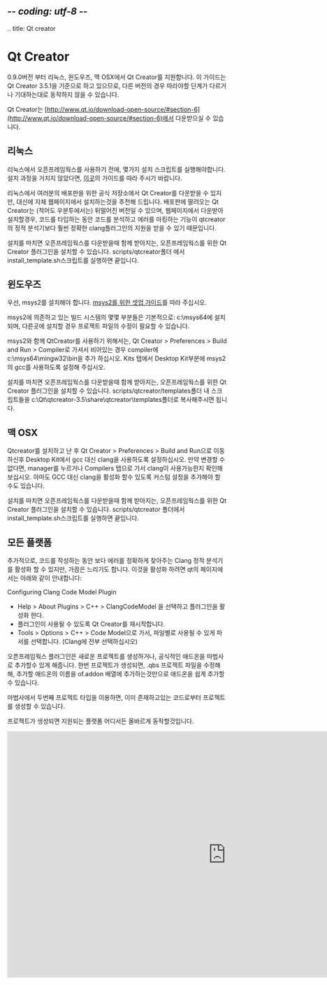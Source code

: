 ## -*- coding: utf-8 -*-
.. title: Qt creator

Qt Creator
==========

<!-- Since version 0.9.0 we have support for Qt Creator in Linux, Windows and OSX. This guide is based on Qt Creator 3.5.1 and a different version might have different steps to follow or not work as expected. -->
0.9.0버전 부터 리눅스, 윈도우즈, 맥 OSX에서 Qt Creator를 지원합니다. 이 가이드는 Qt Creator 3.5.1을 기준으로 하고 있으므로, 다른 버전의 경우 따라야할 단계가 다르거나 기대하는대로 동작하지 않을 수 있습니다.

<!-- You can download Qt Creator from: [http://www.qt.io/download-open-source/#section-6](http://www.qt.io/download-open-source/#section-6) -->
Qt Creator는 [http://www.qt.io/download-open-source/#section-6](http://www.qt.io/download-open-source/#section-6)에서 다운받으실 수 있습니다.

리눅스
-----

<!-- Before using OF in linux you need to run some install scripts, follow the instructions [here](../linux-install/) if you haven't done so yet. -->
리눅스에서 오픈프레임웍스를 사용하기 전에, 몇가지 설치 스크립트를 실행해야합니다. 설치 과정을 거치지 않았다면, [이곳](../linux-install/)의 가이드를 따라 주시기 바랍니다.

<!-- In linux even if Qt Creator is available in the official repositories for your distributions, it's recommended to install qtcreator from their webpage instead. The one that comes with the distribution (at least in ubuntu) might be outdated and installing the one from the webpage you'll get support for the clang plugin which analizes the code while you type marking any errors more accurately than the default qtcreator static analizer.  -->
리눅스에서 여러분의 배포판을 위한 공식 저장소에서 Qt Creator를 다운받을 수 있지만, 대신에 자체 웹페이지에서 설치하는것을 추천해 드립니다. 배포판에 딸려오는 Qt Creator는 (적어도 우분투에서는) 뒤떨어진 버전일 수 있으며, 웹페이지에서 다운받아 설치할경우, 코드를 타입하는 동안 코드를 분석하고 에러를 마킹하는 기능이 qtcreator의 정적 분석기보다 훨씬 정확한 clang플러그인의 지원을 받을 수 있기 때문입니다. 

<!-- Once installed you can install the Qt Creator plugin for openFrameworks that comes with the OF download, you can run the install_template.sh script in scripts/qtcreator and it'll install everything for you. -->
설치를 마치면 오픈프레임웍스를 다운받을때 함께 받아지는, 오픈프레임웍스를 위한 Qt Creator 플러그인을 설치할 수 있습니다. scripts/qtcreator폴더 에서 install_template.sh스크립트를 실행하면 끝입니다.

윈도우즈
----

<!-- First of all you'll need to install msys2. Follow the instructions in the [setup guide for msys2](../msys2) -->
우선, msys2를 설치해야 합니다. [msys2를 위한 셋업 가이드](../msys2)를 따라 주십시오.

<!-- Some parts of the build system rely on msys2 being installed in the default folder: c:\msys64 and installing it somewhere else might need modifications to the project files. -->
msys2에 의존하고 있는 빌드 시스템의 몇몇 부분들은 기본적으로: c:\msys64에 설치되며, 다른곳에 설치할 경우 프로젝트 파일의 수정이 필요할 수 있습니다.

<!-- To use QtCreator with msys2 go to Qt Creator > Preferences > Build and Run > Compilers and if it's not there add a compiler that points to c:\msys64\mingw32\bin then in the Kits tab configure the Desktop Kit to use gcc from msys2. -->
msys2와 함께 QtCreator를 사용하기 위해서는, Qt Creator > Preferences > Build and Run > Compiler로 가셔서 비어있는 경우 compiler에 c:\msys64\mingw32\bin을 추가 하십시오. Kits 탭에서 Desktop Kit부분에 msys2의 gcc를 사용하도록 설정해 주십시오.

<!-- Once installed you can install the Qt Creator plugin for openFrameworks that comes with the OF download by copying the templates in scripts/qtcreator/templates to c:\Qt\qtcreator-3.5.1\share\qtcreator\templates. -->
설치를 마치면 오픈프레임웍스를 다운받을때 함께 받아지는, 오픈프레임웍스를 위한 Qt Creator 플러그인을 설치할 수 있습니다. scripts/qtcreator/templates폴더 내 스크립트들을 c:\Qt\qtcreator-3.5\share\qtcreator\templates폴더로 복사해주시면 됩니다.

맥 OSX
----

<!-- After installing QtCreator go to Qt Creator > Preferences > Build and Run and configure the Desktop Kit to use clang instead of gcc. If you can't change it from there, press manage or go to the Compilers tab and check that clang is available. You might need to add a custom config to be able to enable clang instead of GCC. -->
Qtcreator를 설치하고 난 후 Qt Creator > Preferences > Build and Run으로 이동하신후 Desktop Kit에서 gcc 대신 clang을 사용하도록 설정하십시오. 만약 변경할 수 없다면, manager를 누르거나 Compilers 탭으로 가서 clang이 사용가능한지 확인해보십시오. 아마도 GCC 대신 clang을 활성화 할수 있도록 커스텀 설정을 추가해야 할 수도 있습니다.

<!-- Once installed you can install the Qt Creator plugin for openFrameworks that comes with the OF download, you can run the install_template.sh script in scripts/qtcreator and it'll install everything for you. -->
설치를 마치면 오픈프레임웍스를 다운받을때 함께 받아지는, 오픈프레임웍스를 위한 Qt Creator 플러그인을 설치할 수 있습니다. scripts/qtcreator 폴더에서 install_template.sh스크립트를 실행하면 끝입니다.

모든 플랫폼
-------------

<!-- Optionally you can enabled the Clang static analizer which is more accurate finding errors in the code while you type but it's also sometimes slower. To enable it, from qt's page: -->
추가적으로, 코드를 작성하는 동안 보다 에러를 정확하게 찾아주는 Clang 정적 분석기를 활성화 할 수 있지만, 가끔은 느리기도 합니다. 이것을 활성화 하려면 qt의 페이지에서는 아래와 같이 안내합니다:

Configuring Clang Code Model Plugin

  - Help > About Plugins > C++ > ClangCodeModel 을 선택하고 플러그인을 활성화 한다.
  - 플러그인이 사용될 수 있도록 Qt Creator를 재시작합니다.
  - Tools > Options > C++ > Code Model으로 가서, 파일별로 사용될 수 있게 파서를 선택합니다. (Clang에 전부 선택하십시오)

<!-- The openFrameworks plugin allows to create new projects and add official addons through a wizard, once the project is created you can edit the .qbs project file to easily add any new addons just by adding their name in the of.addons array. -->
오픈프레임웍스 플러그인은 새로운 프로젝트를 생성하거나, 공식적인 애드온을 마법사로 추가할수 있게 해줍니다. 한번 프로젝트가 생성되면, .qbs 프로젝트 파일을 수정해해, 추가할 애드온의 이름을 of.addon 배열에 추가하는것만으로 애드온을 쉽게 추가할 수 있습니다.

<!-- There's a second project type in the wizard that allows to create a project from existing code. -->
마법사에서 두번째 프로젝트 타입을 이용하면, 이미 존재하고있는 코드로부터 프로젝트를 생성할 수 있습니다.

<!-- A project created in any platform will work right away in any of the other supported platforms -->
프로젝트가 생성되면 지원되는 플랫폼 어디서든 올바르게 동작할것입니다.

<iframe src="https://player.vimeo.com/video/142272907" width="1000" height="563" frameborder="0" webkitallowfullscreen mozallowfullscreen allowfullscreen></iframe>
